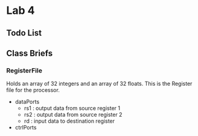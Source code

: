 # Lab 4
## Todo List

## Class Briefs
### RegisterFile
Holds an array of 32 integers and an array of 32 floats. This is the Register file for the processor.
 - dataPorts
   - rs1 : output data from source register 1
   - rs2 : output data from source register 2
   - rd  : input data to destination register
 - ctrlPorts